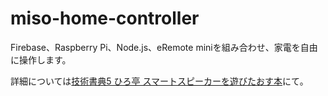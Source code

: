 # miso-home-controller
Firebase、Raspberry Pi、Node.js、eRemote miniを組み合わせ、家電を自由に操作します。  

詳細については[技術書典5 ひろ亭 スマートスピーカーを遊びたおす本](https://techbookfest.org/event/tbf05/circle/41000002)にて。  
